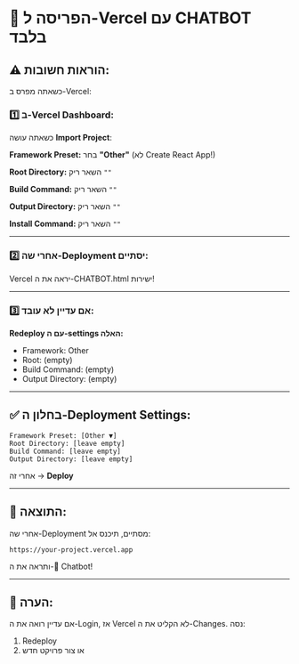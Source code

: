 # 🚀 הפריסה ל-Vercel עם CHATBOT בלבד

## ⚠️ הוראות חשובות:

כשאתה מפרס ב-Vercel:

### 1️⃣ ב-Vercel Dashboard:

כשאתה עושה **Import Project**:

**Framework Preset:** בחר **"Other"** (לא Create React App!)

**Root Directory:** השאר ריק `""`

**Build Command:** השאר ריק `""`

**Output Directory:** השאר ריק `""`

**Install Command:** השאר ריק `""`

---

### 2️⃣ אחרי שה-Deployment יסתיים:

Vercel יראה את ה-CHATBOT.html ישירות!

---

### 3️⃣ אם עדיין לא עובד:

**Redeploy עם ה-settings האלה:**
- Framework: Other  
- Root: (empty)
- Build Command: (empty)
- Output Directory: (empty)

---

## ✅ בחלון ה-Deployment Settings:

```
Framework Preset: [Other ▼]
Root Directory: [leave empty]
Build Command: [leave empty]  
Output Directory: [leave empty]
```

אחרי זה → **Deploy**

---

## 🎯 התוצאה:

אחרי שה-Deployment מסתיים, תיכנס אל:
```
https://your-project.vercel.app
```

ותראה את ה-🤖 Chatbot!

---

## 📝 הערה:

אם עדיין רואה את ה-Login, אז Vercel לא הקליט את ה-Changes. 
נסה:
1. Redeploy
2. או צור פרויקט חדש


